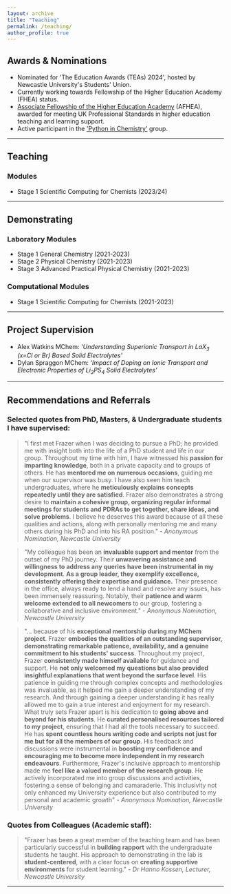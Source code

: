 ```yaml
---
layout: archive
title: "Teaching"
permalink: /teaching/
author_profile: true
---
```


## Awards & Nominations
- Nominated for 'The Education Awards (TEAs) 2024', hosted by Newcastle University's Students' Union.
- Currently working towards Fellowship of the Higher Education Academy (FHEA) status.
- [Associate Fellowship of the Higher Education Academy](https://fforrester.github.io/files/Frazer%20Forrester%20-%20Associate%20Fellowship.pdf) (AFHEA), awarded for meeting UK Professional Standards in higher education teaching and learning support.
- Active participant in the ['Python in Chemistry'](https://pythoninchemistry.org) group. 

---

## Teaching
### Modules
- Stage 1 Scientific Computing for Chemists (2023/24)
---
## Demonstrating
### Laboratory Modules
- Stage 1 General Chemistry (2021-2023)
- Stage 2 Physical Chemistry (2021-2023)
- Stage 3 Advanced Practical Physical Chemistry (2021-2023)

### Computational Modules
- Stage 1 Scientific Computing for Chemists (2021-2023)

---
## Project Supervision
- Alex Watkins MChem: _'Understanding Superionic Transport in LaX<sub>3</sub> (x=Cl or Br) Based Solid Electrolytes'_
- Dylan Spraggon MChem: _'Impact of Doping on Ionic Transport and Electronic Properties of Li<sub>3</sub>PS<sub>4</sub> Solid Electrolytes'_

---

## Recommendations and Referrals

### Selected quotes from PhD, Masters, & Undergraduate students I have supervised:

> "I first met Frazer when I was deciding to pursue a PhD; he provided me with insight both into the life of a PhD student and life in our group. Throughout my time with him, I have witnessed his **passion for imparting knowledge**, both in a private capacity and to groups of others. He has **mentored me on numerous occasions**, guiding me when our supervisor was busy. I have also seen him teach undergraduates, where he **meticulously explains concepts repeatedly until they are satisfied**. Frazer also demonstrates a strong desire to **maintain a cohesive group, organizing regular informal meetings for students and PDRAs to get together, share ideas, and solve problems**. I believe he deserves this award because of all these qualities and actions, along with personally mentoring me and many others during his PhD and into his RA position."
> *- Anonymous Nomination, Newcastle University*

> "My colleague has been an **invaluable support and mentor** from the outset of my PhD journey. Their **unwavering assistance and willingness to address any queries have been instrumental in my development**. **As a group leader, they exemplify excellence, consistently offering their expertise and guidance.** Their presence in the office, always ready to lend a hand and resolve any issues, has been immensely reassuring. Notably, their **patience and warm welcome extended to all newcomers** to our group, fostering a collaborative and inclusive environment."
> *- Anonymous Nomination, Newcastle University*

> "... because of his **exceptional mentorship during my MChem project**. Frazer **embodies the qualities of an outstanding supervisor, demonstrating remarkable patience, availability, and a genuine commitment to his students' success**.
Throughout my project, Frazer **consistently made himself available** for guidance and support. He **not only welcomed my questions but also provided insightful explanations that went beyond the surface level**. His patience in guiding me through complex concepts and methodologies was invaluable, as it helped me gain a deeper understanding of my research. And through gaining a deeper understanding it has really allowed me to gain a true interest and enjoyment for my research.
What truly sets Frazer apart is his dedication to **going above and beyond for his students**. He **curated personalised resources tailored to my project**, ensuring that I had all the tools necessary to succeed. He has **spent countless hours writing code and scripts not just for me but for all the members of our group**. His feedback and discussions were instrumental in **boosting my confidence and encouraging me to become more independent in my research endeavours**.
Furthermore, Frazer's inclusive approach to mentorship made me **feel like a valued member of the research group**. He actively incorporated me into group discussions and activities, fostering a sense of belonging and camaraderie. This inclusivity not only enhanced my University experience but also contributed to my personal and academic growth"
> *- Anonymous Nomination, Newcastle University*

### Quotes from Colleagues (Academic staff):
> "Frazer has been a great member of the teaching team and has been particularly successful in **building rapport** with the undergraduate students he taught. His approach to demonstrating in the lab is **student-centered**, with a clear focus on **creating supportive environments** for student learning."
> *- Dr Hanno Kossen, Lecturer, Newcastle University*

---



